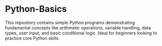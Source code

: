 # Python-Basics
This repository contains simple Python programs demonstrating fundamental concepts like arithmetic operations, variable handling, data types, user input, and basic conditional logic. Ideal for beginners looking to practice core Python skills.
